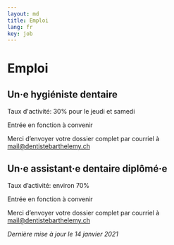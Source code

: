 ```yaml
---
layout: md
title: Emploi
lang: fr
key: job
---
```


# Emploi

## Un·e hygiéniste dentaire

Taux d'activité: 30% pour le jeudi et samedi

Entrée en fonction à convenir

Merci d’envoyer votre dossier complet par courriel à [mail@dentistebarthelemy.ch](mailto:mail@dentistebarthelemy.ch)

## Un·e assistant·e dentaire diplômé·e

Taux d’activité: environ 70%

Entrée en fonction à convenir

Merci d’envoyer votre dossier complet par courriel à [mail@dentistebarthelemy.ch](mailto:mail@dentistebarthelemy.ch)

*Dernière mise à jour le 14 janvier 2021*
